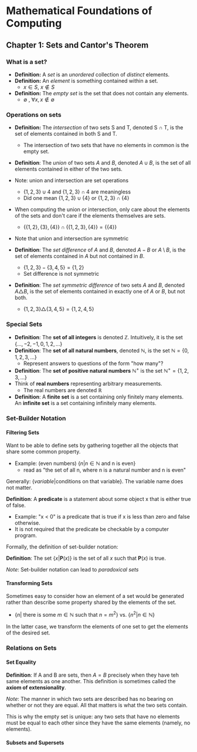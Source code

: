# Mathematical Foundations of Computing

## Chapter 1: Sets and Cantor's Theorem

### What is a set?

- **Definition:** A _set_ is an _unordered_ collection of _distinct_ elements.
- **Definition:** An _element_ is something contained within a set.
  - $x \in S$, $x \notin S$ 
- **Definition:** The _empty set_ is the set that does not contain any elements.
  - $\emptyset$ , $\forall x, x \notin \emptyset$

### Operations on sets

* **Definition:** The _intersection_ of two sets S and T, denoted S $\cap$ T, is the set of elements contained in both S and T. 
  * The intersection of two sets that have no elements in common is the empty set.
* **Definition**: The *union* of two sets $A$ and $B$, denoted $A \cup B$, is the set of all elements contained in either of the two sets.
* Note: union and intersection are set operations
  * $\{1,2,3\} \cup 4$ and $\{1,2,3\} \cap 4$ are meaningless
  * Did one mean $\{1,2,3\} \cup \{4\}$ or $\{1,2,3\}\cap\{4\}$
* When computing the union or intersection, only care about the elements of the sets and don't care if the elements themselves are sets.
  * $\{\{1,2\}, \{3\}, \{4\}\} \cap \{\{1,2,3\}, \{4\}\} = \{\{4\}\}$

* Note that union and intersection are symmetric
* **Definition**: The *set difference* of $A$ and $B$, denoted $A - B$ or $A \setminus B$, is the set of elements contained in $A$ but not contained in $B$.
  * $\{1,2,3\} - \{3,4,5\} = \{1,2\}$
  * Set difference is not symmetric
* **Definition**: The *set symmetric difference* of two sets $A$ and $B$, denoted $A \triangle B$, is the set of elements contained in exactly one of $A$ or $B$, but not both.
  * $\{1,2,3\} \triangle \{3,4,5\} = \{1,2,4,5\}$

### Special Sets

* **Definition**: The **set of all integers** is denoted $\mathbb{Z}$. Intuitively, it is the set $\{\ldots, -2, -1, 0, 1, 2, \ldots\}$ 
* **Definition**: The **set of all natural numbers**, denoted $\mathbb{N}$, is the set $\mathbb{N} = \{0, 1, 2, 3, \ldots\}$
  * Represent answers to questions of the form "how many"?
* **Definition**: The **set of positive natural numbers** $\mathbb{N}^{+}$ is the set $\mathbb{N}^{+} = \{1, 2, 3,\ldots\}$
* Think of **real numbers** representing arbitrary measurements. 
  * The real numbers are denoted $\mathbb{R}$
* **Definition**: A **finite set** is a set containing only finitely many elements. An **infinite set** is a set containing infinitely many elements. 

### Set-Builder Notation

#### Filtering Sets

Want to be able to define sets by gathering together all the objects that share some common property. 

* Example: (even numbers) $\{n \vert n \in \mathbb{N} \textrm{ and n is even}\}$
  * read as "the set of all n, where n is a natural number and n is even"

Generally: $\{variable \vert \textrm{conditions on that variable}\}$. The variable name does not matter.

**Definition**: A **predicate** is a statement about some object x that is either true of false.

* Example: "x < 0" is a predicate that is true if x is less than zero and false otherwise. 
* It is not required that the predicate be checkable by a computer program. 

Formally, the definition of set-builder notation:

**Definition**: The set $\{x \vert \mathbf{P}(x) \}$ is the set of all $x$ such that $\mathbf{P}(x)$ is true.

*Note*: Set-builder notation can lead to *paradoxical sets* 

#### Transforming Sets

Sometimes easy to consider how an element of a set would be generated rather than describe some property shared by the elements of the set. 

* $\{n \vert \textrm{ there is some } m \in \mathbb{N} \textrm{ such that } n = m^2\}$ vs. $\{n^2 \vert n \in \mathbb{N}\}$ 

In the latter case, we transform the elements of one set to get the elements of the desired set. 

### Relations on Sets

#### Set Equality

**Definition**: If A and B are sets, then $A = B$ precisely when they have teh same elements as one another. This definition is sometimes called the **axiom of extensionality**. 

*Note*: The manner in which two sets are described has no bearing on whether or not they are equal. All that matters is what the two sets contain.

This is why the empty set is unique: any two sets that have no elements must be equal to each other since they have the same elements (namely, no elements).

#### Subsets and Supersets

